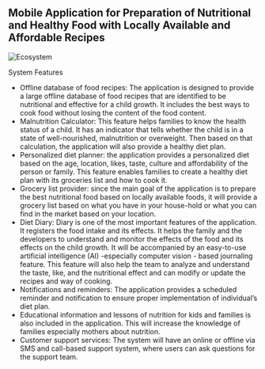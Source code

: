 <h2>Mobile Application for Preparation of Nutritional and Healthy Food with Locally Available and Affordable Recipes</h2>

![Ecosystem](https://user-images.githubusercontent.com/32343117/216234189-b0c4030f-e211-46de-8a60-f0bb88c9d079.PNG)

System Features
- Offline database of food recipes: The application is designed to provide a large offline database of food recipes that are identified to be nutritional and effective for a child growth. It includes the best ways to cook food without losing the content of the food content.
- Malnutrition Calculator: This feature helps families to know the health status of a child. It has an indicator that tells whether the child is in a state of well-nourished, malnutrition or overweight. Then based on that calculation, the application will also provide a healthy diet plan.
- Personalized diet planner: the application provides a personalized diet based on the age, location, likes, taste, culture and affordability of the person or family. This feature enables families to create a healthy diet plan with its groceries list and how to cook it.
- Grocery list provider: since the main goal of the application is to prepare the best nutritional food based on locally available foods, it will provide a grocery list based on what you have in your house-hold or what you can find in the market based on your location.
- Diet Diary: Diary is one of the most important features of the application. It registers the food intake and its effects. It helps the family and the developers to understand and monitor the effects of the food and its effects on the child growth. It will be accompanied by an easy-to-use artificial intelligence (AI) -especially computer vision - based journaling feature. This feature will also help the team to analyze and understand the taste, like, and the nutritional effect and can modify or update the recipes and way of cooking.
- Notifications and reminders: The application provides a scheduled reminder and notification to ensure proper implementation of individual’s diet plan.
- Educational information and lessons of nutrition for kids and families is also included in the application. This will increase the knowledge of families especially mothers about nutrition.
- Customer support services: The system will have an online or offline via SMS and call-based support system, where users can ask questions for the support team.
